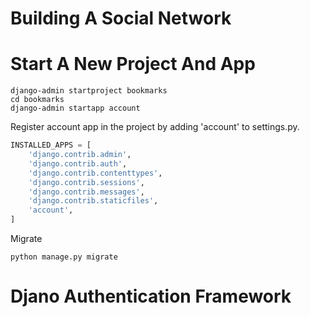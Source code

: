# Building A Social Network
# Start A New Project And App
```shell
django-admin startproject bookmarks
cd bookmarks
django-admin startapp account
```

Register account app in the project by adding 'account' to settings.py.
```python
INSTALLED_APPS = [
    'django.contrib.admin',
    'django.contrib.auth',
    'django.contrib.contenttypes',
    'django.contrib.sessions',
    'django.contrib.messages',
    'django.contrib.staticfiles',
    'account',
]
```

Migrate
```shell
python manage.py migrate
```

# Djano Authentication Framework